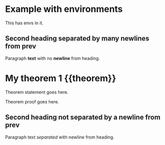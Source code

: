 # Example with environments
This has envs in it.

## Second heading separated by many newlines from prev
Paragraph __text__ with no **newline** from heading.

# My theorem 1 {{theorem}}
Theorem statement goes here.

Theorem proof goes here.

## Second heading not separated by a newline from prev

Paragraph text *separated* with newline from heading.
